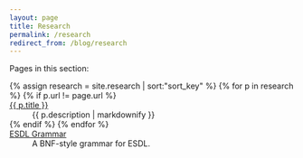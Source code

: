 ```yaml
---
layout: page
title: Research
permalink: /research
redirect_from: /blog/research
---
```


Pages in this section:
<dl>
{% assign research = site.research | sort:"sort_key" %}
{% for p in research %}
{% if p.url != page.url %}
<dt><a href="{{ p.url }}">{{ p.title }}</a></dt>
<dd>{{ p.description | markdownify }}</dd>
{% endif %}
{% endfor %}
<dt><a href="/research/esdlgrammar">ESDL Grammar</a></dt>
<dd>A BNF-style grammar for ESDL.</dd>
</dl>